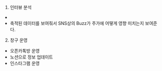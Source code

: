 1. 인터뷰 분석

-
- 축적된 데이터를 보여줘서 SNS상의 Buzz가 주가에 어떻게 영향 미치는지 보여준다.


2. 창구 운영
- 오픈카톡방 운영
- 노션으로 정보 업데이트
- 인스타그램 운영
